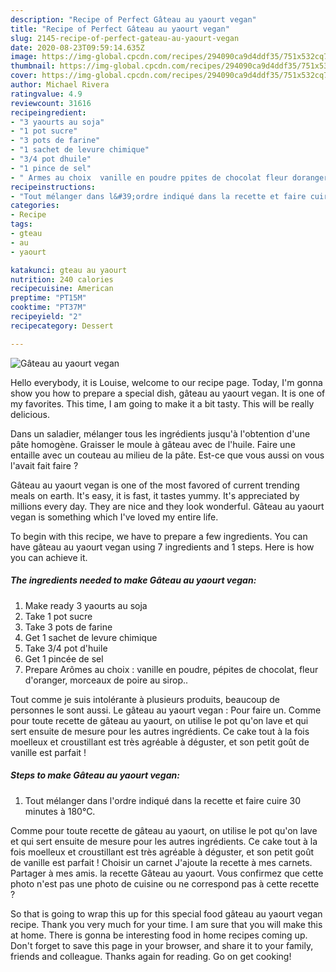 ```yaml
---
description: "Recipe of Perfect Gâteau au yaourt vegan"
title: "Recipe of Perfect Gâteau au yaourt vegan"
slug: 2145-recipe-of-perfect-gateau-au-yaourt-vegan
date: 2020-08-23T09:59:14.635Z
image: https://img-global.cpcdn.com/recipes/294090ca9d4ddf35/751x532cq70/gateau-au-yaourt-vegan-photo-principale-de-la-recette.jpg
thumbnail: https://img-global.cpcdn.com/recipes/294090ca9d4ddf35/751x532cq70/gateau-au-yaourt-vegan-photo-principale-de-la-recette.jpg
cover: https://img-global.cpcdn.com/recipes/294090ca9d4ddf35/751x532cq70/gateau-au-yaourt-vegan-photo-principale-de-la-recette.jpg
author: Michael Rivera
ratingvalue: 4.9
reviewcount: 31616
recipeingredient:
- "3 yaourts au soja"
- "1 pot sucre"
- "3 pots de farine"
- "1 sachet de levure chimique"
- "3/4 pot dhuile"
- "1 pince de sel"
- " Armes au choix  vanille en poudre ppites de chocolat fleur doranger morceaux de poire au sirop"
recipeinstructions:
- "Tout mélanger dans l&#39;ordre indiqué dans la recette et faire cuire 30 minutes à 180°C."
categories:
- Recipe
tags:
- gteau
- au
- yaourt

katakunci: gteau au yaourt 
nutrition: 240 calories
recipecuisine: American
preptime: "PT15M"
cooktime: "PT37M"
recipeyield: "2"
recipecategory: Dessert

---
```



![Gâteau au yaourt vegan](https://img-global.cpcdn.com/recipes/294090ca9d4ddf35/751x532cq70/gateau-au-yaourt-vegan-photo-principale-de-la-recette.jpg)

Hello everybody, it is Louise, welcome to our recipe page. Today, I'm gonna show you how to prepare a special dish, gâteau au yaourt vegan. It is one of my favorites. This time, I am going to make it a bit tasty. This will be really delicious.

Dans un saladier, mélanger tous les ingrédients jusqu&#39;à l&#39;obtention d&#39;une pâte homogène. Graisser le moule à gâteau avec de l&#39;huile. Faire une entaille avec un couteau au milieu de la pâte. Est-ce que vous aussi on vous l&#39;avait fait faire ?

Gâteau au yaourt vegan is one of the most favored of current trending meals on earth. It's easy, it is fast, it tastes yummy. It's appreciated by millions every day. They are nice and they look wonderful. Gâteau au yaourt vegan is something which I've loved my entire life.


To begin with this recipe, we have to prepare a few ingredients. You can have gâteau au yaourt vegan using 7 ingredients and 1 steps. Here is how you can achieve it.

<!--inarticleads1-->

##### The ingredients needed to make Gâteau au yaourt vegan:

1. Make ready 3 yaourts au soja
1. Take 1 pot sucre
1. Take 3 pots de farine
1. Get 1 sachet de levure chimique
1. Take 3/4 pot d&#39;huile
1. Get 1 pincée de sel
1. Prepare  Arômes au choix : vanille en poudre, pépites de chocolat, fleur d&#39;oranger, morceaux de poire au sirop..


Tout comme je suis intolérante à plusieurs produits, beaucoup de personnes le sont aussi. Le gâteau au yaourt vegan : Pour faire un. Comme pour toute recette de gâteau au yaourt, on utilise le pot qu&#39;on lave et qui sert ensuite de mesure pour les autres ingrédients. Ce cake tout à la fois moelleux et croustillant est très agréable à déguster, et son petit goût de vanille est parfait ! 

<!--inarticleads2-->

##### Steps to make Gâteau au yaourt vegan:

1. Tout mélanger dans l&#39;ordre indiqué dans la recette et faire cuire 30 minutes à 180°C.


Comme pour toute recette de gâteau au yaourt, on utilise le pot qu&#39;on lave et qui sert ensuite de mesure pour les autres ingrédients. Ce cake tout à la fois moelleux et croustillant est très agréable à déguster, et son petit goût de vanille est parfait ! Choisir un carnet J&#39;ajoute la recette à mes carnets. Partager à mes amis. la recette Gâteau au yaourt. Vous confirmez que cette photo n&#39;est pas une photo de cuisine ou ne correspond pas à cette recette ? 

So that is going to wrap this up for this special food gâteau au yaourt vegan recipe. Thank you very much for your time. I am sure that you will make this at home. There is gonna be interesting food in home recipes coming up. Don't forget to save this page in your browser, and share it to your family, friends and colleague. Thanks again for reading. Go on get cooking!
